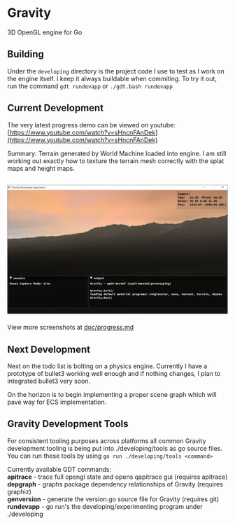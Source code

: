 # Gravity
3D OpenGL engine for Go

## Building
Under the ```developing``` directory is the project code I use to test as I work on the engine itself. I keep it always buildable when commiting. To try it out, run the command ```gdt rundevapp``` or ```./gdt.bash rundevapp```


## Current Development

The very latest progress demo can be viewed on youtube: [https://www.youtube.com/watch?v=sHncnFAnDek](https://www.youtube.com/watch?v=sHncnFAnDek)

Summary: Terrain generated by World Machine loaded into engine. I am still working out exactly how to texture the terrain mesh correctly with the splat maps and height maps.

![](doc/images/gravityss6.png)
---

View more screenshots at [doc/progress.md](doc/progress.md)

## Next Development

Next on the todo list is bolting on a physics engine. Currently I have a prototype of bullet3 working well enough and if nothing changes, I plan to integrated bullet3 very soon.

On the horizon is to begin implementing a proper scene graph which will pave way for ECS implementation.


## Gravity Development Tools
For consistent tooling purposes across platforms all common Gravity development tooling is being put into ./developing/tools as go source files. You can run these tools by using ```go run ./developing/tools <command>```

Currently available GDT commands:  
   **apitrace**   -  trace full opengl state and opens qapitrace gui (requires apitrace)  
   **depgraph**   -  graphs package dependency relationships of Gravity (requires graphiz)  
   **genversion** -  generate the version.go source file for Gravity (requires git)
   **rundevapp**  -  go run's the developing/experimenting program under ./developing
